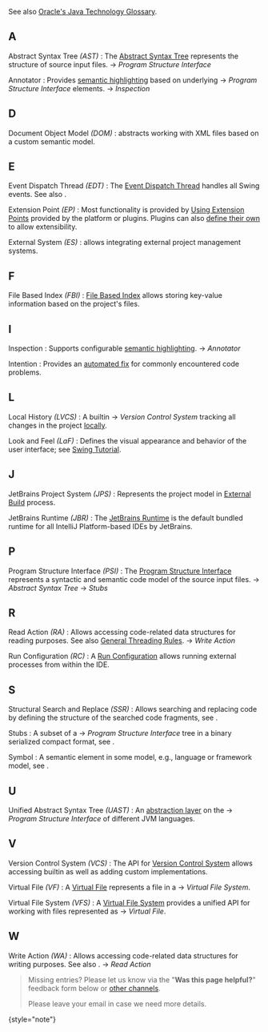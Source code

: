 [//]: # (title: Glossary)

<!-- Copyright 2000-2022 JetBrains s.r.o. and contributors. Use of this source code is governed by the Apache 2.0 license. -->

See also [Oracle's Java Technology Glossary](https://www.oracle.com/java/technologies/glossary.html).

## A

Abstract Syntax Tree _(AST)_
: The [Abstract Syntax Tree](implementing_parser_and_psi.md) represents the structure of source input files.
&rarr; _Program Structure Interface_

Annotator
: Provides [semantic highlighting](syntax_highlighting_and_error_highlighting.md) based on underlying &rarr; _Program Structure Interface_ elements.
&rarr; _Inspection_

## D

Document Object Model _(DOM)_
: [](xml_dom_api.md) abstracts working with XML files based on a custom semantic model.

## E

Event Dispatch Thread _(EDT)_
: The [Event Dispatch Thread](https://docs.oracle.com/javase/tutorial/uiswing/concurrency/dispatch.html) handles all Swing events. See also [](general_threading_rules.md).

Extension Point _(EP)_
: Most functionality is provided by [Using Extension Points](plugin_extensions.md) provided by the platform or plugins. Plugins can also [define their own](plugin_extension_points.md) to allow extensibility.

External System _(ES)_
: [](external_system_integration.md) allows integrating external project management systems.

## F

File Based Index _(FBI)_
: [File Based Index](file_based_indexes.md) allows storing key-value information based on the project's files.

## I

Inspection
: Supports configurable [semantic highlighting](code_inspections_and_intentions.md).
&rarr; _Annotator_

Intention
: Provides an [automated fix](code_inspections_and_intentions.md) for commonly encountered code problems.

## L

Local History _(LVCS)_
: A builtin &rarr; _Version Control System_ tracking all changes in the project [locally](https://www.jetbrains.com/help/idea/local-history.html).

Look and Feel _(LaF)_
: Defines the visual appearance and behavior of the user interface; see [Swing Tutorial](https://docs.oracle.com/javase/tutorial/uiswing/lookandfeel/index.html).

## J

JetBrains Project System _(JPS)_
: Represents the project model in [External Build](external_builder_api.md#accessing-project-model-and-configuration-from-external-build) process.

JetBrains Runtime _(JBR)_
: The [JetBrains Runtime](ide_development_instance.md#using-a-jetbrains-runtime-for-the-development-instance) is the default bundled runtime for all IntelliJ Platform-based IDEs by JetBrains.

## P

Program Structure Interface _(PSI)_
: The [Program Structure Interface](psi.md) represents a syntactic and semantic code model of the source input files. &rarr; _Abstract Syntax Tree_ &rarr; _Stubs_

## R

Read Action _(RA)_
: Allows accessing code-related data structures for reading purposes. See also [General Threading Rules](general_threading_rules.md).
&rarr; _Write Action_

Run Configuration _(RC)_
: A [Run Configuration](basic_run_configurations.md) allows running external processes from within the IDE.

## S

Structural Search and Replace _(SSR)_
: Allows searching and replacing code by defining the structure of the searched code fragments, see [](plugin_alternatives.md#structural-search-and-replace-inspections).

Stubs
: A subset of a &rarr; _Program Structure Interface_ tree in a binary serialized compact format, see [](stub_indexes.md).

Symbol
: A semantic element in some model, e.g., language or framework model, see [](symbols.md).

## U

Unified Abstract Syntax Tree _(UAST)_
: An [abstraction layer](uast.md) on the &rarr; _Program Structure Interface_ of different JVM languages.

## V

Version Control System _(VCS)_
: The API for [Version Control System](vcs_integration_for_plugins.md) allows accessing builtin as well as adding custom implementations.

Virtual File _(VF)_
: A [Virtual File](virtual_file.md) represents a file in a &rarr; _Virtual File System_.

Virtual File System _(VFS)_
: A [Virtual File System](virtual_file_system.md) provides a unified API for working with files represented as &rarr; _Virtual File_.

## W

Write Action _(WA)_
: Allows accessing code-related data structures for writing purposes. See also [](general_threading_rules.md).
&rarr; _Read Action_

> Missing entries? Please let us know via the "**Was this page helpful?**" feedback form below or [other channels](getting_help.md#problems-with-the-guide).
>
> Please leave your email in case we need more details.
>
{style="note"}
